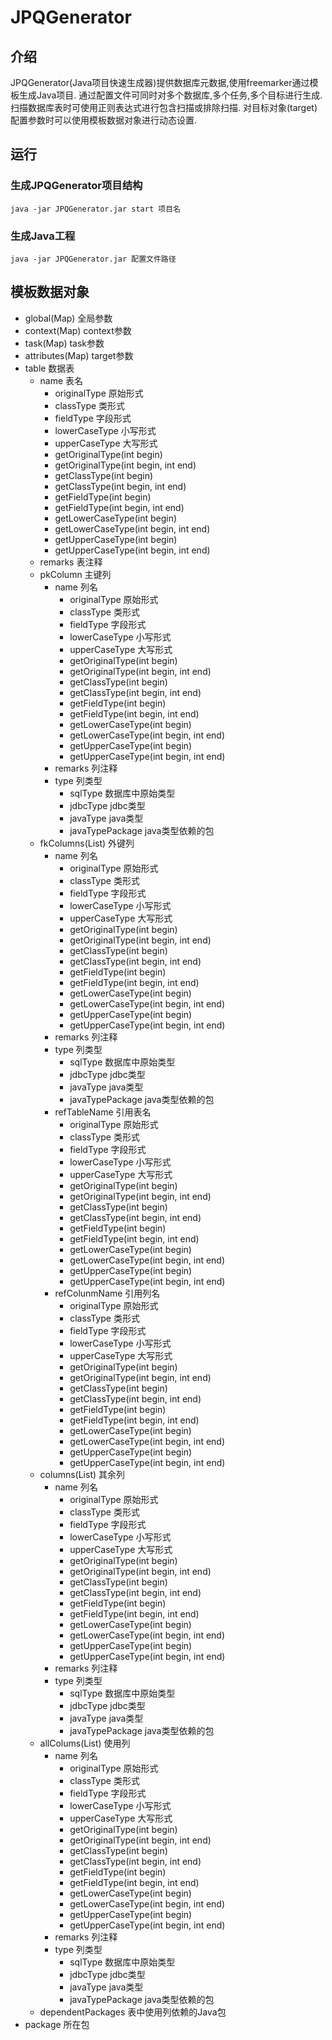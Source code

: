 # JPQGenerator
## 介绍
JPQGenerator(Java项目快速生成器)提供数据库元数据,使用freemarker通过模板生成Java项目.
通过配置文件可同时对多个数据库,多个任务,多个目标进行生成.
扫描数据库表时可使用正则表达式进行包含扫描或排除扫描.
对目标对象(target)配置参数时可以使用模板数据对象进行动态设置.
## 运行
### 生成JPQGenerator项目结构
	java -jar JPQGenerator.jar start 项目名
### 生成Java工程
	java -jar JPQGenerator.jar 配置文件路径
## 模板数据对象
- global(Map) 全局参数
- context(Map) context参数
- task(Map) task参数
- attributes(Map) target参数
- table 数据表
	- name 表名
		- originalType 原始形式
		- classType 类形式
		- fieldType 字段形式
		- lowerCaseType 小写形式
		- upperCaseType 大写形式
		- getOriginalType(int begin)
		- getOriginalType(int begin, int end)
		- getClassType(int begin)
		- getClassType(int begin, int end)
		- getFieldType(int begin)
		- getFieldType(int begin, int end)
		- getLowerCaseType(int begin)
		- getLowerCaseType(int begin, int end)
		- getUpperCaseType(int begin)
		- getUpperCaseType(int begin, int end)
	- remarks 表注释
	- pkColumn 主键列
		- name 列名
			- originalType 原始形式
			- classType 类形式
			- fieldType 字段形式
			- lowerCaseType 小写形式
			- upperCaseType 大写形式
			- getOriginalType(int begin)
			- getOriginalType(int begin, int end)
			- getClassType(int begin)
			- getClassType(int begin, int end)
			- getFieldType(int begin)
			- getFieldType(int begin, int end)
			- getLowerCaseType(int begin)
			- getLowerCaseType(int begin, int end)
			- getUpperCaseType(int begin)
			- getUpperCaseType(int begin, int end)
		- remarks 列注释
		- type 列类型
			- sqlType 数据库中原始类型
			- jdbcType jdbc类型
			- javaType java类型
			- javaTypePackage java类型依赖的包
	- fkColumns(List) 外键列
		- name 列名
			- originalType 原始形式
			- classType 类形式
			- fieldType 字段形式
			- lowerCaseType 小写形式
			- upperCaseType 大写形式
			- getOriginalType(int begin)
			- getOriginalType(int begin, int end)
			- getClassType(int begin)
			- getClassType(int begin, int end)
			- getFieldType(int begin)
			- getFieldType(int begin, int end)
			- getLowerCaseType(int begin)
			- getLowerCaseType(int begin, int end)
			- getUpperCaseType(int begin)
			- getUpperCaseType(int begin, int end)
		- remarks 列注释
		- type 列类型
			- sqlType 数据库中原始类型
			- jdbcType jdbc类型
			- javaType java类型
			- javaTypePackage java类型依赖的包
		- refTableName 引用表名
			- originalType 原始形式
			- classType 类形式
			- fieldType 字段形式
			- lowerCaseType 小写形式
			- upperCaseType 大写形式
			- getOriginalType(int begin)
			- getOriginalType(int begin, int end)
			- getClassType(int begin)
			- getClassType(int begin, int end)
			- getFieldType(int begin)
			- getFieldType(int begin, int end)
			- getLowerCaseType(int begin)
			- getLowerCaseType(int begin, int end)
			- getUpperCaseType(int begin)
			- getUpperCaseType(int begin, int end)
		- refColunmName 引用列名
			- originalType 原始形式
			- classType 类形式
			- fieldType 字段形式
			- lowerCaseType 小写形式
			- upperCaseType 大写形式
			- getOriginalType(int begin)
			- getOriginalType(int begin, int end)
			- getClassType(int begin)
			- getClassType(int begin, int end)
			- getFieldType(int begin)
			- getFieldType(int begin, int end)
			- getLowerCaseType(int begin)
			- getLowerCaseType(int begin, int end)
			- getUpperCaseType(int begin)
			- getUpperCaseType(int begin, int end)
	- columns(List) 其余列
		- name 列名
			- originalType 原始形式
			- classType 类形式
			- fieldType 字段形式
			- lowerCaseType 小写形式
			- upperCaseType 大写形式
			- getOriginalType(int begin)
			- getOriginalType(int begin, int end)
			- getClassType(int begin)
			- getClassType(int begin, int end)
			- getFieldType(int begin)
			- getFieldType(int begin, int end)
			- getLowerCaseType(int begin)
			- getLowerCaseType(int begin, int end)
			- getUpperCaseType(int begin)
			- getUpperCaseType(int begin, int end)
		- remarks 列注释
		- type 列类型
			- sqlType 数据库中原始类型
			- jdbcType jdbc类型
			- javaType java类型
			- javaTypePackage java类型依赖的包
	- allColums(List) 使用列
		- name 列名
			- originalType 原始形式
			- classType 类形式
			- fieldType 字段形式
			- lowerCaseType 小写形式
			- upperCaseType 大写形式
			- getOriginalType(int begin)
			- getOriginalType(int begin, int end)
			- getClassType(int begin)
			- getClassType(int begin, int end)
			- getFieldType(int begin)
			- getFieldType(int begin, int end)
			- getLowerCaseType(int begin)
			- getLowerCaseType(int begin, int end)
			- getUpperCaseType(int begin)
			- getUpperCaseType(int begin, int end)
		- remarks 列注释
		- type 列类型
			- sqlType 数据库中原始类型
			- jdbcType jdbc类型
			- javaType java类型
			- javaTypePackage java类型依赖的包
	- dependentPackages 表中使用列依赖的Java包
- package 所在包
